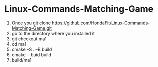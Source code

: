 # Linux-Commands-Matching-Game


1)    Once you git clone https://github.com/HondaFit/Linux-Commands-Matching-Game.git
2)    go to the directory where you installed it
3)    git checkout ma1
4)    cd ma1
5)    cmake –S . –B build
6)    cmake --buid build
7)    build/ma1
